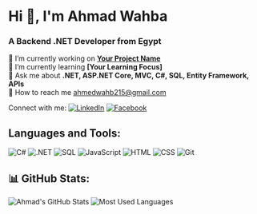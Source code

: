 # Hi 👋, I'm Ahmad Wahba

### A Backend .NET Developer from Egypt

🔹 I’m currently working on **[Your Project Name](#)**  
🌱 I’m currently learning **[Your Learning Focus]**  
💬 Ask me about **.NET, ASP.NET Core, MVC, C#, SQL, Entity Framework, APIs**  
📧 How to reach me ahmedwahb215@gmail.com

Connect with me:
[![LinkedIn](https://img.shields.io/badge/LinkedIn-blue?style=flat-square&logo=linkedin)](your-linkedin-url)
[![Facebook](https://img.shields.io/badge/Facebook-1877F2?style=flat-square&logo=facebook&logoColor=white)](your-facebook-url)

## Languages and Tools:
![C#](https://img.shields.io/badge/C%23-239120?style=flat-square&logo=c-sharp&logoColor=white)
![.NET](https://img.shields.io/badge/.NET-5C2D91?style=flat-square&logo=.net&logoColor=white)
![SQL](https://img.shields.io/badge/SQL-CC2927?style=flat-square&logo=microsoft-sql-server&logoColor=white)
![JavaScript](https://img.shields.io/badge/JavaScript-F7DF1E?style=flat-square&logo=javascript&logoColor=black)
![HTML](https://img.shields.io/badge/HTML5-E34F26?style=flat-square&logo=html5&logoColor=white)
![CSS](https://img.shields.io/badge/CSS3-1572B6?style=flat-square&logo=css3&logoColor=white)
![Git](https://img.shields.io/badge/Git-F05032?style=flat-square&logo=git&logoColor=white)

## 📊 GitHub Stats:
![Ahmad's GitHub Stats](https://github-readme-stats.vercel.app/api?username=your-github-username&show_icons=true&theme=dark)
![Most Used Languages](https://github-readme-stats.vercel.app/api/top-langs/?username=your-github-username&layout=compact&theme=dark)

